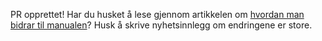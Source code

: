 PR opprettet! Har du husket å lese gjennom artikkelen om [hvordan man bidrar til manualen](dapla-manual/statistikkere/appendix/contribution.qml)? Husk å skrive nyhetsinnlegg om endringene er store. 